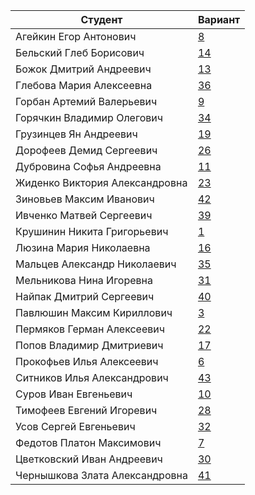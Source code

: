 | **Студент** | **Вариант**|
|-------------|------------|
| Агейкин Егор Антонович | [8](./tasks/8) |
| Бельский Глеб Борисович | [14](./tasks/14) |
| Божок Дмитрий Андреевич | [13](./tasks/13) |
| Глебова Мария Алексеевна | [36](./tasks/36) |
| Горбан Артемий Валерьевич | [9](./tasks/9) |
| Горячкин Владимир Олегович | [34](./tasks/34) |
| Грузинцев Ян Андреевич | [19](./tasks/19) |
| Дорофеев Демид Сергеевич | [26](./tasks/26) |
| Дубровина Софья Андреевна | [11](./tasks/11) |
| Жиденко Виктория Александровна | [23](./tasks/23) |
| Зиновьев Максим Иванович | [42](./tasks/42) |
| Ивченко Матвей Сергеевич | [39](./tasks/39) |
| Крушинин Никита Григорьевич | [1](./tasks/1) |
| Люзина Мария Николаевна | [16](./tasks/16) |
| Мальцев Александр Николаевич | [35](./tasks/35) |
| Мельникова Нина Игоревна | [31](./tasks/31) |
| Найпак Дмитрий Сергеевич | [40](./tasks/40) |
| Павлюшин Максим Кириллович | [3](./tasks/3) |
| Пермяков Герман Алексеевич | [22](./tasks/22) |
| Попов Владимир Дмитриевич | [17](./tasks/17) |
| Прокофьев Илья Алексеевич | [6](./tasks/6) |
| Ситников Илья Александрович | [43](./tasks/43) |
| Суров Иван Евгеньевич | [10](./tasks/10) |
| Тимофеев Евгений Игоревич | [28](./tasks/28) |
| Усов Сергей Евгеньевич | [32](./tasks/32) |
| Федотов Платон Максимович | [7](./tasks/7) |
| Цветковский Иван Андреевич | [30](./tasks/30) |
| Чернышкова Злата Александровна | [41](./tasks/41) |
